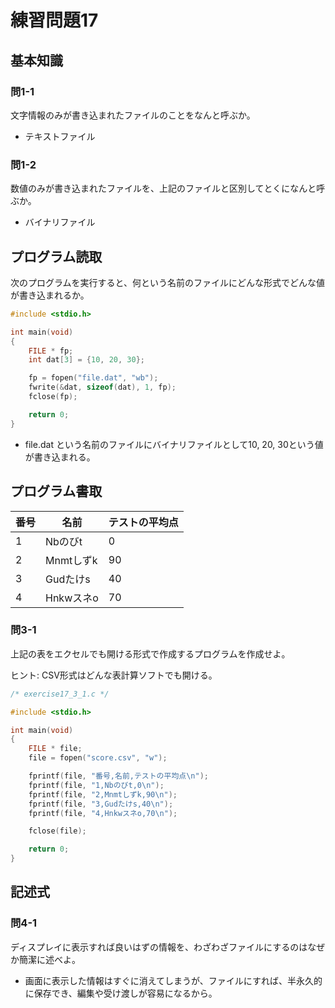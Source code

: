 # 練習問題17

## 基本知識

### 問1-1

文字情報のみが書き込まれたファイルのことをなんと呼ぶか。

- テキストファイル

### 問1-2

数値のみが書き込まれたファイルを、上記のファイルと区別してとくになんと呼ぶか。

- バイナリファイル

## プログラム読取

次のプログラムを実行すると、何という名前のファイルにどんな形式でどんな値が書き込まれるか。

```c
#include <stdio.h>

int main(void)
{
    FILE * fp;
    int dat[3] = {10, 20, 30};

    fp = fopen("file.dat", "wb");
    fwrite(&dat, sizeof(dat), 1, fp);
    fclose(fp);

    return 0;
}
```

- file.dat という名前のファイルにバイナリファイルとして10, 20, 30という値が書き込まれる。

## プログラム書取

|番号|名前|テストの平均点|
|----|----|----|
|1|Nbのびt|0|
|2|Mnmtしずk|90|
|3|Gudたけs|40|
|4|Hnkwスネo|70|

### 問3-1

上記の表をエクセルでも開ける形式で作成するプログラムを作成せよ。

ヒント: CSV形式はどんな表計算ソフトでも開ける。

```c
/* exercise17_3_1.c */

#include <stdio.h>

int main(void)
{
    FILE * file;
    file = fopen("score.csv", "w");

    fprintf(file, "番号,名前,テストの平均点\n");
    fprintf(file, "1,Nbのびt,0\n");
    fprintf(file, "2,Mnmtしずk,90\n");
    fprintf(file, "3,Gudたけs,40\n");
    fprintf(file, "4,Hnkwスネo,70\n");

    fclose(file);

    return 0;
}
```

## 記述式

### 問4-1

ディスプレイに表示すれば良いはずの情報を、わざわざファイルにするのはなぜか簡潔に述べよ。

- 画面に表示した情報はすぐに消えてしまうが、ファイルにすれば、半永久的に保存でき、編集や受け渡しが容易になるから。

